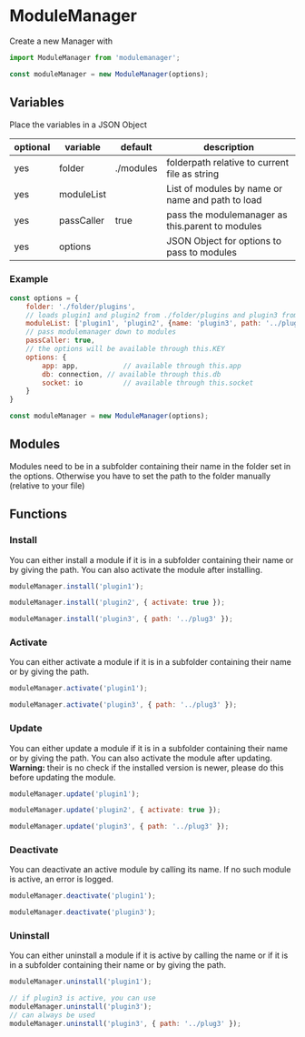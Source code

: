 # ModuleManager

Create a new Manager with
```javascript
import ModuleManager from 'modulemanager';

const moduleManager = new ModuleManager(options);
```

## Variables
Place the variables in a JSON Object

| optional  | variable     | default   | description                          |
| --------- | ------------ | --------- | ------------------------------------ |
| yes       | folder       | ./modules | folderpath relative to current file as string       |
| yes       | moduleList   |           | List of modules by name or name and path to load |
| yes       | passCaller   | true      | pass the modulemanager as this.parent to modules   |
| yes       | options      |           | JSON Object for options to pass to modules      |

### Example
```javascript
const options = {
	folder: './folder/plugins',
	// loads plugin1 and plugin2 from ./folder/plugins and plugin3 from ../
	moduleList: ['plugin1', 'plugin2', {name: 'plugin3', path: '../plug3'}],
	// pass modulemanager down to modules
	passCaller: true,
	// the options will be available through this.KEY
	options: {
		app: app, 			// available through this.app
		db: connection,	// available through this.db
		socket: io			// available through this.socket
	}
}

const moduleManager = new ModuleManager(options);
```

## Modules
Modules need to be in a subfolder containing their name in the folder set in the options.
Otherwise you have to set the path to the folder manually (relative to your file)

## Functions
### Install
You can either install a module if it is in a subfolder containing their name or by giving the path.
You can also activate the module after installing.
```javascript
moduleManager.install('plugin1');

moduleManager.install('plugin2', { activate: true });

moduleManager.install('plugin3', { path: '../plug3' });
```

### Activate
You can either activate a module if it is in a subfolder containing their name or by giving the path.
```javascript
moduleManager.activate('plugin1');

moduleManager.activate('plugin3', { path: '../plug3' });
```

### Update
You can either update a module if it is in a subfolder containing their name or by giving the path.
You can also activate the module after updating.
**Warning:** their is no check if the installed version is newer, please do this before updating the module.
```javascript
moduleManager.update('plugin1');

moduleManager.update('plugin2', { activate: true });

moduleManager.update('plugin3', { path: '../plug3' });
```

### Deactivate
You can deactivate an active module by calling its name.
If no such module is active, an error is logged.
```javascript
moduleManager.deactivate('plugin1');

moduleManager.deactivate('plugin3');
```

### Uninstall
You can either uninstall a module if it is active by calling the name or if it is in a subfolder containing their name or by giving the path.
```javascript
moduleManager.uninstall('plugin1');

// if plugin3 is active, you can use
moduleManager.uninstall('plugin3');
// can always be used
moduleManager.uninstall('plugin3', { path: '../plug3' });
```
